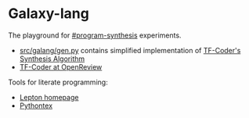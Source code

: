 Galaxy-lang
===========

The playground for [#program-synthesis](https://paperswithcode.com/task/program-synthesis) experiments.

* [src/galang/gen.py](./src/galang/gen.py) contains simplified implementation of
[TF-Coder's Synthesis Algorithm](https://paperswithcode.com/paper/tf-coder-program-synthesis-for-tensor)
* [TF-Coder at OpenReview](https://openreview.net/forum?id=nJ5Ij53umw2)

Tools for literate programming:

* [Lepton homepage](https://www.math.univ-paris13.fr/~lithiao/ResearchLepton/Lepton.html)
* [Pythontex](https://github.com/gpoore/pythontex)
